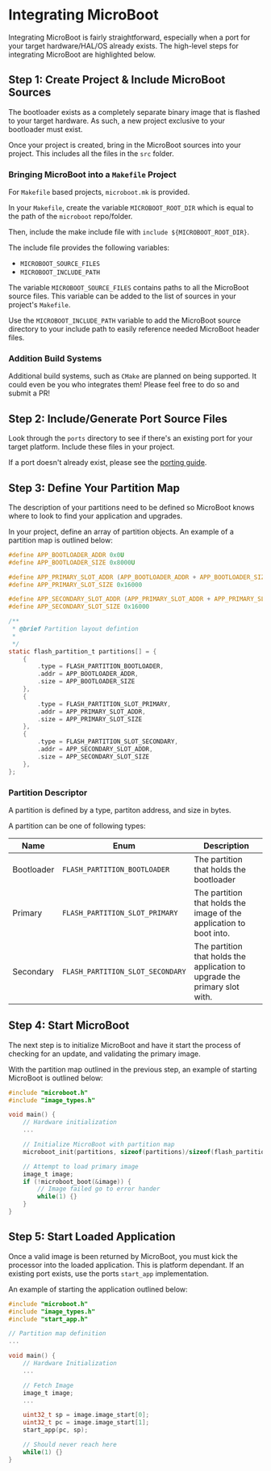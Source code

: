 # Integrating MicroBoot

Integrating MicroBoot is fairly straightforward, especially when a port for your target hardware/HAL/OS already exists. The high-level steps for integrating MicroBoot are highlighted below.

## Step 1: Create Project & Include MicroBoot Sources

The bootloader exists as a completely separate binary image that is flashed to your target hardware. As such, a new project exclusive to your bootloader must exist.

Once your project is created, bring in the MicroBoot sources into your project. This includes all the files in the `src` folder.

### Bringing MicroBoot into a `Makefile` Project

For `Makefile` based projects, `microboot.mk` is provided.

In your `Makefile`, create the variable `MICROBOOT_ROOT_DIR` which is equal to the path of the `microboot` repo/folder.

Then, include the make include file with `include ${MICROBOOT_ROOT_DIR}`.

The include file provides the following variables:

- `MICROBOOT_SOURCE_FILES`
- `MICROBOOT_INCLUDE_PATH`

The variable `MICROBOOT_SOURCE_FILES` contains paths to all the MicroBoot source files. This variable can be added to the list of sources in your project's `Makefile`.

Use the `MICROBOOT_INCLUDE_PATH` variable to add the MicroBoot source directory to your include path to easily reference needed MicroBoot header files.

### Addition Build Systems

Additional build systems, such as `CMake` are planned on being supported. It could even be you who integrates them! Please feel free to do so and submit a PR!

## Step 2: Include/Generate Port Source Files

Look through the `ports` directory to see if there's an existing port for your target platform. Include these files in your project.

If a port doesn't already exist, please see the [porting guide](./porting.md).

## Step 3: Define Your Partition Map

The description of your partitions need to be defined so MicroBoot knows where to look to find your application and upgrades.

In your project, define an array of partition objects. An example of a partition map is outlined below:

```c
#define APP_BOOTLOADER_ADDR 0x0U
#define APP_BOOTLOADER_SIZE 0x8000U

#define APP_PRIMARY_SLOT_ADDR (APP_BOOTLOADER_ADDR + APP_BOOTLOADER_SIZE)
#define APP_PRIMARY_SLOT_SIZE 0x16000

#define APP_SECONDARY_SLOT_ADDR (APP_PRIMARY_SLOT_ADDR + APP_PRIMARY_SLOT_SIZE)
#define APP_SECONDARY_SLOT_SIZE 0x16000

/**
 * @brief Partition layout defintion
 * 
 */
static flash_partition_t partitions[] = {
    {
        .type = FLASH_PARTITION_BOOTLOADER,
        .addr = APP_BOOTLOADER_ADDR,
        .size = APP_BOOTLOADER_SIZE
    },
    {
        .type = FLASH_PARTITION_SLOT_PRIMARY,
        .addr = APP_PRIMARY_SLOT_ADDR,
        .size = APP_PRIMARY_SLOT_SIZE
    },
    {
        .type = FLASH_PARTITION_SLOT_SECONDARY,
        .addr = APP_SECONDARY_SLOT_ADDR,
        .size = APP_SECONDARY_SLOT_SIZE
    },
};
```

### Partition Descriptor

A partition is defined by a type, partiton address, and size in bytes. 

A partition can be one of following types:

|Name|Enum|Description|
|----|----|-----------|
|Bootloader|`FLASH_PARTITION_BOOTLOADER`|The partition that holds the bootloader|
|Primary|`FLASH_PARTITION_SLOT_PRIMARY`|The partition that holds the image of the application to boot into.|
|Secondary|`FLASH_PARTITION_SLOT_SECONDARY`|The partition that holds the application to upgrade the primary slot with.|


## Step 4: Start MicroBoot

The next step is to initialize MicroBoot and have it start the process of checking for an update, and validating the primary image.

With the partition map outlined in the previous step, an example of starting MicroBoot is outlined below:

```c
#include "microboot.h"
#include "image_types.h"

void main() {
    // Hardware initialization
    ...

    // Initialize MicroBoot with partition map
    microboot_init(partitions, sizeof(partitions)/sizeof(flash_partition_t));

    // Attempt to load primary image
    image_t image;
    if (!microboot_boot(&image)) {
        // Image failed go to error hander
        while(1) {}
    }
}
```

## Step 5: Start Loaded Application

Once a valid image is been returned by MicroBoot, you must kick the processor into the loaded application. This is platform dependant. If an existing port exists, use the ports `start_app` implementation.

An example of starting the application outlined below:

```c
#include "microboot.h"
#include "image_types.h"
#include "start_app.h"

// Partition map definition
...

void main() {
    // Hardware Initialization
    ...

    // Fetch Image
    image_t image;
    ...

    uint32_t sp = image.image_start[0];
    uint32_t pc = image.image_start[1];
    start_app(pc, sp);

    // Should never reach here
    while(1) {}
}

```